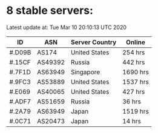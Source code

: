 # 8 stable servers:

Latest update at: Tue Mar 10 20:10:13 UTC 2020

| ID | ASN | Server Country | Online |
| -- | --- | -------------- | ------ |
| #.D09B | AS174 | United States | 254 hrs |
| #.15CF | AS49392 | Russia | 442 hrs |
| #.7F1D | AS63949 | Singapore | 1690 hrs |
| #.9FC3 | AS53889 | United States | 1537 hrs |
| #.E069 | AS40065 | United States | 427 hrs |
| #.ADF7 | AS51659 | Russia | 36 hrs |
| #.2A79 | AS63949 | Japan | 1519 hrs |
| #.0C71 | AS20473 | Japan | 14 hrs |

